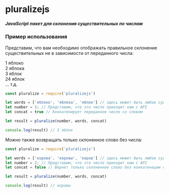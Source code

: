 # pluralizejs
  
##### JavaScript пакет для склонения существительных по числам    
  
  
### Пример использования  
  
Представим, что вам необходимо отображать правильное склонение существительных не в зависимости от переданного числа:  
  
1 яблоко  
2 яблока  
3 яблок  
24 яблок  
... т.д.  
  
```javascript
const pluralize = require('pluralizejs')

let words = ['яблоко', 'яблока', 'яблок'] // здесь может быть любое существительное в трех видах (машина, машины, машин) и т.д
let number = 3; // Представим, что это число приходит нам с API
let concat = true // Конкатенирует переданное число со словом

let result = pluralize(number, words, concat)

console.log(result) // 3 яблок

```

Можно также возвращать только склоненное слово без числа:  
```javascript
const pluralize = require('pluralizejs')

let words = ['корова', 'коровы', 'коров'] // здесь может быть любое существительное в трех видах (машина, машины, машин) и т.д
let number = 2; // Представим, что это число приходит нам с API
let concat = false // Вернет только склоненное слово без конкатенации с числом

let result = pluralize(number, words, concat)

console.log(result) // коровы
```
